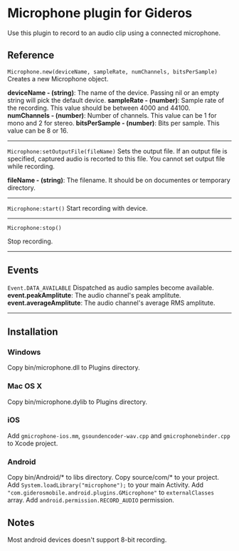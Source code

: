 Microphone plugin for Gideros
=============================

Use this plugin to record to an audio clip using a connected microphone.

## Reference

`Microphone.new(deviceName, sampleRate, numChannels, bitsPerSample)`
Creates a new Microphone object. 

**deviceName - (string)**: The name of the device. Passing nil or an empty string will pick the default device.
**sampleRate - (number)**: Sample rate of the recording. This value should be between 4000 and 44100.
**numChannels - (number)**: Number of channels. This value can be 1 for mono and 2 for stereo.
**bitsPerSample - (number)**: Bits per sample. This value can be 8 or 16. 

----
`Microphone:setOutputFile(fileName)`
Sets the output file. If an output file is specified, captured audio is recorted to this file. You cannot set output file while recording.

**fileName - (string)**: The filename. It should be on documentes or temporary directory.

----

`Microphone:start()`
Start recording with device.

----

`Microphone:stop()`

Stop recording.

----

## Events
`Event.DATA_AVAILABLE`
Dispatched as audio samples become available.
**event.peakAmplitute**: The audio channel's peak amplitute.
**event.averageAmplitute**: The audio channel's average RMS amplitute.

----

## Installation
### Windows
Copy bin/microphone.dll to Plugins directory.
### Mac OS X
Copy bin/microphone.dylib to Plugins directory.
### iOS
Add `gmicrophone-ios.mm`, `gsoundencoder-wav.cpp` and `gmicrophonebinder.cpp` to Xcode project.
### Android
Copy bin/Android/* to libs directory.
Copy source/com/* to your project.
Add `System.loadLibrary("microphone");` to your main Activity.
Add `"com.giderosmobile.android.plugins.GMicrophone"` to `externalClasses` array.
Add `android.permission.RECORD_AUDIO` permission.


## Notes
Most android devices doesn't support 8-bit recording.

